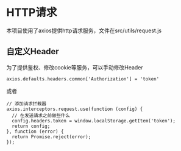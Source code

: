 # HTTP请求

本项目使用了axios提供http请求服务，文件在src/utils/request.js

## 自定义Header

为了提供鉴权、修改cookie等服务，可以手动修改Header

```
axios.defaults.headers.common['Authorization'] = 'token'
```

或者

```
// 添加请求拦截器
axios.interceptors.request.use(function (config) {
  // 在发送请求之前做些什么
  config.headers.token = window.localStorage.getItem('token');
  return config;
}, function (error) {
  return Promise.reject(error);
});
```
